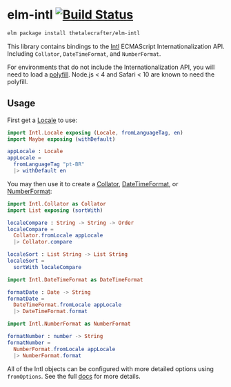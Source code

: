 # elm-intl [![Build Status](https://travis-ci.org/thetalecrafter/elm-intl.svg)](https://travis-ci.org/thetalecrafter/elm-intl)

```sh
elm package install thetalecrafter/elm-intl
```

This library contains bindings to the [Intl][Intl] ECMAScript
Internationalization API. Including `Collator`, `DateTimeFormat`, and
`NumberFormat`.

For environments that do not include the Internationalization API, you will
need to load a [polyfill][polyfill]. Node.js < 4 and Safari < 10 are known to
need the polyfill.

## Usage

First get a [Locale][Locale] to use:

```elm
import Intl.Locale exposing (Locale, fromLanguageTag, en)
import Maybe exposing (withDefault)

appLocale : Locale
appLocale =
  fromLanguageTag "pt-BR"
  |> withDefault en
```

You may then use it to create a [Collator][Collator],
[DateTimeFormat][DateTimeFormat], or [NumberFormat][NumberFormat]:

```elm
import Intl.Collator as Collator
import List exposing (sortWith)

localeCompare : String -> String -> Order
localeCompare =
  Collator.fromLocale appLocale
  |> Collator.compare

localeSort : List String -> List String
localeSort =
  sortWith localeCompare
```

```elm
import Intl.DateTimeFormat as DateTimeFormat

formatDate : Date -> String
formatDate =
  DateTimeFormat.fromLocale appLocale
  |> DateTimeFormat.format
```

```elm
import Intl.NumberFormat as NumberFormat

formatNumber : number -> String
formatNumber =
  NumberFormat.fromLocale appLocale
  |> NumberFormat.format
```

All of the Intl objects can be configured with more detailed options using
`fromOptions`. See the full [docs][docs] for more details.


[Intl]: https://developer.mozilla.org/en-US/docs/Web/JavaScript/Reference/Global_Objects/Intl
[polyfill]: https://github.com/andyearnshaw/Intl.js
[Locale]: http://package.elm-lang.org/packages/thetalecrafter/elm-intl/latest/Intl.Locale
[Collator]: http://package.elm-lang.org/packages/thetalecrafter/elm-intl/latest/Intl.Collator
[DateTimeFormat]: http://package.elm-lang.org/packages/thetalecrafter/elm-intl/latest/Intl.DateTimeFormat
[NumberFormat]: http://package.elm-lang.org/packages/thetalecrafter/elm-intl/latest/Intl.NumberFormat
[docs]: http://elm-directory.herokuapp.com/package/vanwagonet/elm-intl/
